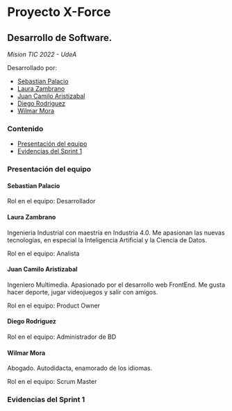 # Proyecto X-Force
## Desarrollo de Software. 
*Mision TIC 2022 - UdeA*

Desarrollado por:
* [Sebastian Palacio](https://github.com/SebasGrammar/Proyecto#sebastian-palacio)
* [Laura Zambrano](https://github.com/SebasGrammar/Proyecto#laura-zambrano)
* [Juan Camilo Aristizabal](https://github.com/SebasGrammar/Proyecto#juan-camilo-aristizabal)
* [Diego Rodriguez](https://github.com/SebasGrammar/Proyecto#diego-rodriguez)
* [Wilmar Mora](https://github.com/SebasGrammar/Proyecto#wilmar-mora)

### Contenido
- [Presentación del equipo](https://github.com/SebasGrammar/Proyecto#presentaci%C3%B3n-del-equipo)
- [Evidencias del Sprint 1](https://github.com/SebasGrammar/Proyecto#Evidencias-del-Sprint-1)

### Presentación del equipo
#### Sebastian Palacio

Rol en el equipo: Desarrollador
#### Laura Zambrano
Ingenieria Industrial con maestría en Industria 4.0. Me apasionan las nuevas tecnologías, en especial la Inteligencia Artificial y la Ciencia de Datos.

Rol en el equipo: Analista
#### Juan Camilo Aristizabal
Ingeniero Multimedia. Apasionado por el desarrollo web FrontEnd. Me gusta hacer deporte, jugar videojuegos
y salir con amigos.

Rol en el equipo: Product Owner
#### Diego Rodriguez

Rol en el equipo: Administrador de BD
#### Wilmar Mora
Abogado. Autodidacta, enamorado de los idiomas. 

Rol en el equipo: Scrum Master

### Evidencias del Sprint 1


